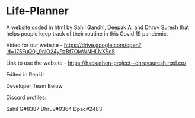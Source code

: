 # Life-Planner

A website coded in html by Sahil Gandhi, Deepak A, and Dhruv Suresh that helps people keep track of their routine in this Covid 19 pandemic. 

Video for our website - https://drive.google.com/open?id=175FuQ0j_9niO24yRzBf7OloWNHLNXSo5

Link to use the website - https://hackathon-project--dhruvsuresh.repl.co/

Edited in Repl.it

Developer Team Below


Discord profiles:

Sahil G#8387
Dhruv#9364
Dpac#2483


